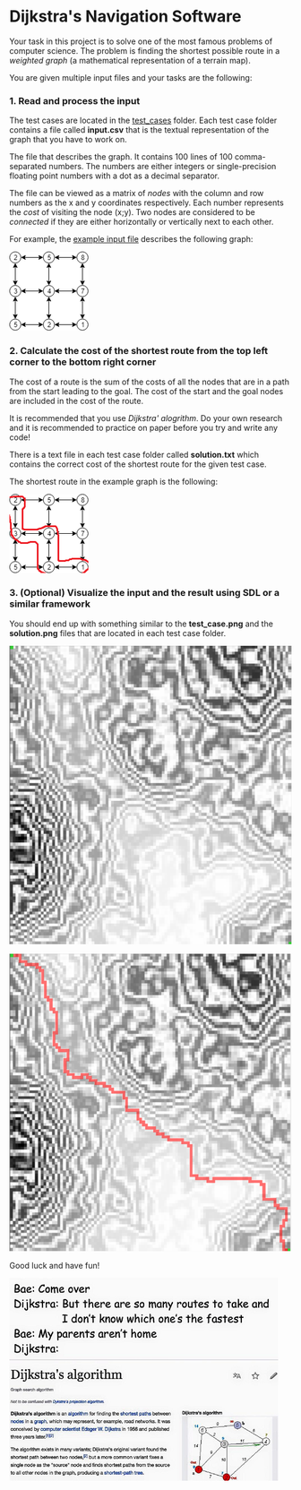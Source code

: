 # Dijkstra's Navigation Software

Your task in this project is to solve one of the most famous problems of computer science. The problem is finding the shortest possible route in a _weighted graph_ (a mathematical representation of a terrain map).

You are given multiple input files and your tasks are the following:

### 1. Read and process the input
The test cases are located in the [test_cases](test_cases) folder. Each test case folder contains a file called __input.csv__ that is the textual representation of the graph that you have to work on.

The file that describes the graph. It contains 100 lines of 100 comma-separated numbers. The numbers are either integers or single-precision floating point numbers with a dot as a decimal separator.

The file can be viewed as a matrix of _nodes_ with the column and row numbers as the x and y coordinates respectively. Each number represents the _cost_ of visiting the node (x;y).
Two nodes are considered to be _connected_ if they are either horizontally or vertically next to each other.

For example, the [example input file](example/input.csv) describes the following graph:

![example_graph](example/graph.png)

### 2. Calculate the cost of the shortest route from the top left corner to the bottom right corner

The cost of a route is the sum of the costs of all the nodes that are in a path from the start leading to the goal. The cost of the start and the goal nodes are included in the cost of the route.

It is recommended that you use _Dijkstra' alogrithm_. 
Do your own research and it is recommended to practice on paper before you try and write any code!

There is a text file in each test case folder called __solution.txt__ which contains the correct cost of the shortest route for the given test case.

The shortest route in the example graph is the following:

![example_graph_solved](example/graph_solved.png)

### 3. (Optional) Visualize the input and the result using SDL or a similar framework

You should end up with something similar to the __test_case.png__ and the __solution.png__ files that are located in each test case folder.

![example_graph_visualized](test_cases/test_case_1/test_case.PNG)

![example_solution_visualized](test_cases/test_case_1/solution.PNG)

Good luck and have fun!

![dijkstras-gf](dijsktras-gf.png)
